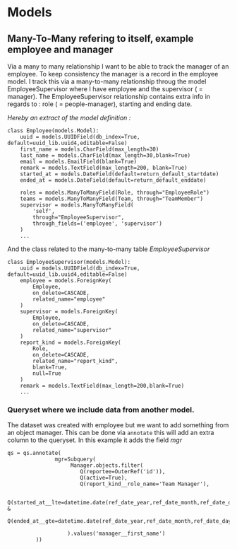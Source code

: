 # Models

## Many-To-Many refering to itself, example employee and manager
Via a many to many relationship I want to be able to track the manager of an employee.
To keep consistency the manager is a record in the employee model.
I track this via a many-to-many relationship throug the model EmployeeSupervisor where I have employee and the supervisor ( = manager). 
The EmployeeSupervisor relationship contains extra info in regards to : role ( = people-manager), starting and ending date. 

*Hereby an extract of the model definition :* 

```
class Employee(models.Model):
    uuid = models.UUIDField(db_index=True, default=uuid_lib.uuid4,editable=False)
    first_name = models.CharField(max_length=30)
    last_name = models.CharField(max_length=30,blank=True)
    email = models.EmailField(blank=True)
    remark = models.TextField(max_length=200, blank=True)
    started_at = models.DateField(default=return_default_startdate)
    ended_at = models.DateField(default=return_default_enddate)
     
    roles = models.ManyToManyField(Role, through="EmployeeRole")
    teams = models.ManyToManyField(Team, through="TeamMember") 
    supervisor = models.ManyToManyField(
        'self',
        through="EmployeeSupervisor",
        through_fields=('employee', 'supervisor')
    )      
    ...
```
And the class related to the many-to-many table *EmployeeSupervisor*
```
class EmployeeSupervisor(models.Model):
    uuid = models.UUIDField(db_index=True, default=uuid_lib.uuid4,editable=False)
    employee = models.ForeignKey(       
        Employee,
        on_delete=CASCADE,
        related_name="employee"             
    )
    supervisor = models.ForeignKey(
        Employee,
        on_delete=CASCADE,
        related_name="supervisor"               
    )
    report_kind = models.ForeignKey(       
        Role,
        on_delete=CASCADE,
        related_name="report_kind",
        blank=True, 
        null=True            
    )
    remark = models.TextField(max_length=200,blank=True)
    ...
```

### Queryset where we include data from another model. 
The dataset was created with employee but we want to add something from an object manager. 
This can be done via `annotate` this will add an extra column to the queryset. In this example it
adds the field *mgr*

```
qs = qs.annotate(
               mgr=Subquery(
                    Manager.objects.filter(                        
                       Q(reportee=OuterRef('id')), 
                       Q(active=True),
                       Q(report_kind__role_name='Team Manager'),   
        
                       Q(started_at__lte=datetime.date(ref_date_year,ref_date_month,ref_date_day)) &
                       Q(ended_at__gte=datetime.date(ref_date_year,ref_date_month,ref_date_day))
                                         
                   ).values('manager__first_name')  
         ))
```
